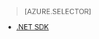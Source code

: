 > [AZURE.SELECTOR]
- [.NET SDK](../articles/media-services-encode-with-premium-workflow.md)

<!--HONumber=52--> 
